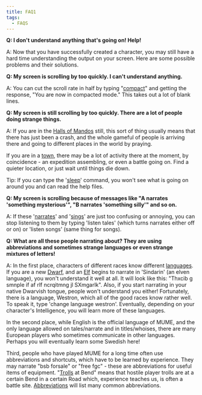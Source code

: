```yaml
---
title: FAQ1
tags:
  - FAQS
---
```

**Q: I don't understand anything that's going on! Help!**

A: Now that you have successfully created a character, you may still
have a hard time understanding the output on your screen. Here are some
possible problems and their solutions.

**Q: My screen is scrolling by too quickly. I can't understand
anything.**

A: You can cut the scroll rate in half by typing
"[compact](compact "wikilink")" and getting the response, "You are now
in compacted mode." This takes out a lot of blank lines.

**Q: My screen is still scrolling by too quickly. There are a lot of
people doing strange things.**

A: If you are in the [Halls of Mandos](Halls_of_Mandos "wikilink")
still, this sort of thing usually means that there has just been a
crash, and the whole gameful of people is arriving there and going to
different places in the world by praying.

If you are in a [town](town "wikilink"), there may be a lot of activity
there at the moment, by coincidence - an expedition assembling, or even
a battle going on. Find a quieter location, or just wait until things
die down.

Tip: If you can type the '[sleep](sleep "wikilink")' command, you won't
see what is going on around you and can read the help files.

**Q: My screen is scrolling because of messages like "A narrates
'something mysterious'", "B narrates 'something silly'" and so on.**

A: If these '[narrates](narrate "wikilink")' and
'[sings](sing "wikilink")' are just too confusing or annoying, you can
stop listening to them by typing 'listen tales' (which turns narrates
either off or on) or 'listen songs' (same thing for songs).

**Q: What are all these people narrating about? They are using
abbreviations and sometimes strange languages or even strange mixtures
of letters!**

A: In the first place, characters of different races know different
[languages](language "wikilink"). If you are a new
[Dwarf](Dwarf "wikilink"), and an [Elf](Elf "wikilink") begins to
narrate in 'Sindarin' (an elven language), you won't understand it well
at all. It will look like this: "Thxcib g smnple if af rlf ncrqitmng jl
SXmgarlk". Also, if you start narrating in your native Dwarvish tongue,
people won't understand you either! Fortunately, there is a language,
Westron, which all of the good races know rather well. To speak it, type
'change language westron'. Eventually, depending on your character's
Intelligence, you will learn more of these languages.

In the second place, while English is the official language of MUME, and
the only language allowed on tales/narrate and in titles/whoises, there
are many European players who sometimes communicate in other languages.
Perhaps you will eventually learn some Swedish here!

Third, people who have played MUME for a long time often use
abbreviations and shortcuts, which have to be learned by experience.
They may narrate "bsb forsale" or "free fgc" - these are abbreviations
for useful items of equipment. "[Trolls](Troll "wikilink") at Bend"
means that hostile player trolls are at a certain Bend in a certain Road
which, experience teaches us, is often a battle site.
[Abbreviations](Abbreviations "wikilink") will list many common
abbreviations.
